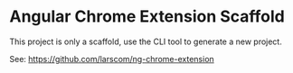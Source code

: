 # Angular Chrome Extension Scaffold

This project is only a scaffold, use the CLI tool to generate a new project.

See: https://github.com/larscom/ng-chrome-extension
